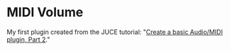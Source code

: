 # MIDI Volume

My first plugin created from the JUCE tutorial: "[Create a basic Audio/MIDI plugin, Part 2]()."